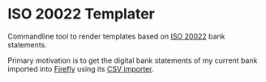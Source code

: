 # ISO 20022 Templater

Commandline tool to render templates based on [ISO 20022](https://www.iso20022.org/iso-20022-message-definitions) bank statements.

Primary motivation is to get the digital bank statements of my current bank imported into [Firefly](https://www.firefly-iii.org/) using its [CSV importer](https://docs.firefly-iii.org/csv/).
